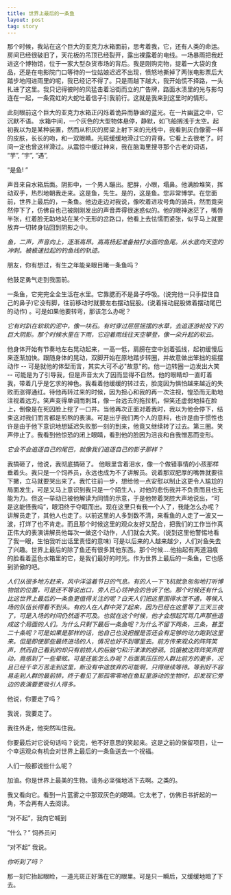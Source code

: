```yaml
---
title: 世界上最后的一条鱼
layout: post
tag: story
---
```

那个时候，我站在这个巨大的亚克力水箱面前，思考着我，它，还有人类的命运。房间已经很破旧了，天花板的吊顶已经裂开，露出裸露着的电线。一场暴雨把我赶进这个博物馆，位于一家大型杂货市场的背后。我是刚购完物，提着一大袋的食品，还是在电影院门口等待的一位姑娘迟迟不出现，愤怒地撕掉了两张电影票后大踏步地闯进雨里的呢，我已经记不得了。只是雨越下越大，我开始慌不择路，一头扎进了这里。我只记得彼时的风猛击着沿街而立的广告牌，路面水渍里的光与影勾连在一起，一条霓虹的大蛇吐着信子引我前行。这就是我来到这里时的情形。

此刻眼前这个巨大的亚克力水箱正闪烁着诡异而静谧的蓝光。在一片幽蓝之中，它沉默不语。 水箱中间，一个灰色的大型物体悬停，静默，如飞船搁浅于太空。起初我以为是某种装置，然而从积灰的房梁上射下来的光线中，我看到灰白像雾一样的皮肤，长长的吻，和一双眼睛。光斑缓缓地滑过它的背脊。它看上去很老了。时间一定也曾这样滑过。从震惊中缓过神来，我在脑海里搜寻那个古老的词语， “芋”, “宇”, “遇”,

“是鱼! ”

声音来自水箱后面。阴影中，一个男人蹦出。肥胖，小眼，塌鼻。他满脸堆笑，挥动双手，热烈地朝我走来。这是鱼，先生。是的，这是鱼。您非常博学。在您面前，世界上最后的，一条鱼。他边走边对我说，像吹着进攻号角的骑兵，然而竟突然停下了，仿佛自也己被刚刚发出的声音弄得很迷惑似的。他的眼神迷茫了，嘴唇半张，红着脸无助地站在某个无形的岔路口，他看上去怯懦而紧张，似乎马上就要放弃一切转身钻回到阴影之中。

*鱼，二声，声音向上，逐渐高昂。高高扬起准备拍打水面的鱼尾。从水底向天空的冲刺。被极速拉起的钓鱼线的轨迹。*

朋友，你有想过，有生之年能亲眼目睹一条鱼吗？

他鼓足勇气走到我面前。

一条鱼，它完完全全生活在水里。它靠腮而不是鼻子呼吸。(说完他一只手捏住自己的鼻子)它没有脚，往前移动时就要左右摆动屁股。(说着摇动屁股做着摆动尾巴的动作) 。可是如果他要转弯，那该怎么办呢？

*它有时趴在软软的泥中，像一块石。有时穿过层层摇摆的水草，去追逐游轮投下的巨大阴影。那个时候水里在下雨，它迎着雨线往天空攀登，像一朵升起的软云。*

他身体开始有节奏地左右晃动起来，一高一低，肩膀在空中划着弧线，起初缓慢后来逐渐加快。跟随身体的晃动，双脚开始在原地踏步转圈，并故意做出笨拙的摇摆动作 -- 可是就他的体型而言，其实大可不必"故意"的。他一边转圈一边发出大笑 -- 可能是为了引导我，但是声音太大了因而显得不自然。他的眼睛却一直盯着我，带着几乎是乞求的神色。我看着他缓缓的转过去，脸庞因为惧怕越来越近的失败而涨得通红。待他再转过来的时候，因为担心和我的再一次注视，惶恐而无助地注视着远方。笑声变得单调而刺耳，像一台远去的拖拉机，但笑还虚弱地挂在脸上，倒像是在死囚脸上挖了一口井。当他再次正面对着我时，我以为他会停下，结束这对我们而言都是煎熬的表演。可是出乎我们两个人的意料，也许是由于惯性也许是由于他下意识地想延迟失败那一刻的到来，他竟又继续转了过去。第三圈。笑声停止了。我看到他惊恐的闭上眼睛，看到他的脸因为沮丧和自我憎恶而变形。

*它会不会追逐自己的尾巴，就像我们追逐自己的影子那样？*

我搞砸了，他说，我彻底搞砸了。 他眼里含着泪水，像一个做错事情的小孩那样垂着头。我只是一个饲养员，永远也成为不了讲解员。说着那双肥厚的嘴唇就要往下撇，立马就要哭出来了。我忙往前一步，想给他一点安慰以制止这更令人尴尬的局面发生，可是又马上意识到我只是一个陌生人，对他的悲伤我并不负责而且也无能为力。但这一举动已被他解读为同情的示意，于是他带着哭腔大声地说出，“可是这能怪我吗”，眼泪终于夺眶而出。现在这里只有我一个人了，我能怎么办呢？讲解员走了，其他人也走了。以前这里的人多到数不清，来看鱼的人走了一波又一波，打烊了也不肯走。而且那个时候这里的观众友好又配合，把我们的工作当作真正伟大的表演讲解员他每次一做这个动作，人们就会大笑。(说到这里他警惕地看了我一眼，生怕我听出话里责怪的意味) 可是以后来的人越来越少，人们对鱼失去了兴趣。世界上最后的除了鱼还有很多其他东西。那个时候....他抬起有两道泪痕的脸看着蓝色水箱里的它，是我们最好的时光。作为世界上最后的一条鱼，它也感到骄傲的吧。

*人们从很多地方赶来，风中洋溢着节日的气息。有的人一下飞机就急匆匆地打听博物馆的位置，可是还不等说出口，旁人已心领神会的告诉了他。那个时候还有什么比这世界上最后的一条鱼更值得关注的呢？白天人们把这里围得水泄不通，等候入场的队伍长得看不到头。有的人在人群中哭了起来，因为已经在这里等了三天三夜了，可是入场的时间仍然遥不可及。也就在这个时候，他才会想起咒骂几声那些造成这个局面的人们。为什么只剩下最后一条鱼呢？为什么不留下两条，三条，甚至二十条呢？可是如果是那样的话，他自己也没把握是否还会有足够的动力跑到这里来。但是即使那些最终进场的人，情况也好不到哪里去。前方传来观众的阵阵笑声，然而自己看到的却只有前排人的后脑勺和汗津津的脖颈。饥饿被这阵阵笑声搅动，竟感到了一些晕眩。可是还能怎么办呢？后面黑压压的人群比前方的更多，况且已经千辛万苦走到这里，断没有中途放弃的可能啊，只得继续等待。等到好不容易走到人群的最前排，终于看见了那孤零零地在鱼缸里游动的生物时，却发现它旁边的表演要更吸引人得多。*

他说，你要走了吗？

我说，我要走了。

我往外走，他突然叫住我。

你要最后对它说句话吗？说完，他不好意思的笑起来。这是之前的保留项目，让一个幸运观众有机会对世界上最后的一条鱼送去一个祝福。

人们一般都说些什么呢？

加油。你是世界上最美的生物。请务必坚强地活下去啊。之类的。

我又看向它。看到一片蓝雾之中那双灰色的眼睛。它太老了，仿佛旧书折起的一角，不会再有人去阅读。

“对不起”，我向它喊到

“什么？” 饲养员问

“对不起” 我说。

*你听到了吗？*

那一刻它抬起眼睑，一道光斑正好落在它的眼里。可是只一瞬后，又缓缓地暗了下去。

